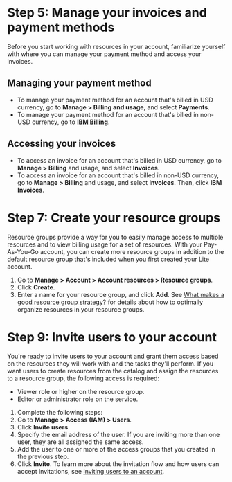 # Step 5: Manage your invoices and payment methods

Before you start working with resources in your account, familiarize yourself with where you can manage your payment method and access your invoices.

## Managing your payment method

*   To manage your payment method for an account that's billed in USD currency, go to **Manage > Billing and usage**, and select **Payments**.
*   To manage your payment method for an account that's billed in non-USD currency, go to [**IBM Billing**](https://login.ibm.com/authsvc/mtfim/sps/authsvc?PolicyId=urn:ibm:security:authentication:asf:basicldapuser&Target=https%3A%2F%2Flogin.ibm.com%2Foidc%2Fendpoint%2Fdefault%2Fauthorize%3FqsId%3Da0df1a36-75c8-410b-a254-f812c6a437a0%26client_id%3DMyIBMDallasProdCI).

## Accessing your invoices

- To access an invoice for an account that's billed in USD currency, go to **Manage > Billing** and usage, and select **Invoices**.
- To access an invoice for an account that's billed in non-USD currency, go to **Manage > Billing** and usage, and select **Invoices**. Then, click **IBM Invoices**.

# Step 7: Create your resource groups

Resource groups provide a way for you to easily manage access to multiple resources and to view billing usage for a set of resources. With your Pay-As-You-Go account, you can create more resource groups in addition to the default resource group that's included when you first created your Lite account.

1. Go to **Manage > Account > Account resources > Resource groups**.
1. Click **Create**.
1. Enter a name for your resource group, and click **Add**.
See [What makes a good resource group strategy?](https://cloud.ibm.com/docs/account?topic=account-account_setup#resource-group-strategy) for details about how to optimally organize resources in your resource groups.

# Step 9: Invite users to your account

You're ready to invite users to your account and grant them access based on the resources they will work with and the tasks they'll perform. If you want users to create resources from the catalog and assign the resources to a resource group, the following access is required:
- Viewer role or higher on the resource group.
- Editor or administrator role on the service.
1. Complete the following steps:
1. Go to **Manage > Access (IAM) > Users**.
1. Click **Invite users**.
1. Specify the email address of the user. If you are inviting more than one user, they are all assigned the same access.
1. Add the user to one or more of the access groups that you created in the previous step.
1. Click **Invite**.
To learn more about the invitation flow and how users can accept invitations, see [Inviting users to an account](https://cloud.ibm.com/docs/account?topic=account-iamuserinv&interface=ui).

